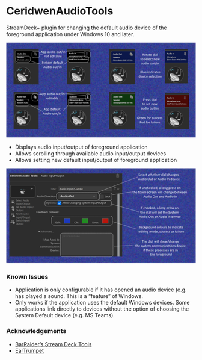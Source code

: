 # CeridwenAudioTools
StreamDeck+ plugin for changing the default audio device of the foreground application under Windows 10 and later.

![](./com.ceridwen.audio/previews/instructions.png)

- Displays audio input/output of foreground application
- Allows scrolling through available audio input/output devices
- Allows setting new default input/output of foreground application

![](./com.ceridwen.audio/previews/settings.png)

### Known Issues
- Application is only configurable if it has opened an audio device (e.g. has played a sound. This is a “feature” of Windows.
- Only works if the application uses the default Windows devices. Some applications link directly to devices without the option of choosing the System Default device (e.g. MS Teams).

### Acknowledgements
- [BarRaider’s Stream Deck Tools](https://github.com/BarRaider/streamdeck-tools)
- [EarTrumpet](https://github.com/File-New-Project/EarTrumpet)
